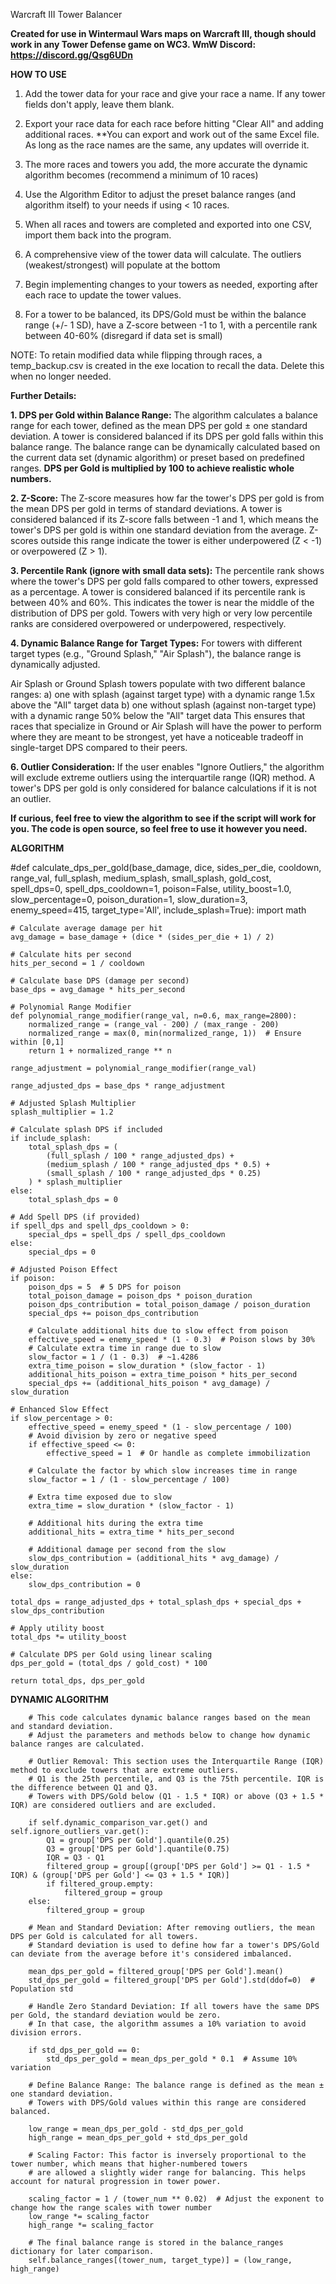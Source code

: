 Warcraft III Tower Balancer

**Created for use in Wintermaul Wars maps on Warcraft III, though should work in any Tower Defense game on WC3. WmW Discord: https://discord.gg/Qsg6UDn**

**HOW TO USE**
1) Add the tower data for your race and give your race a name. If any tower fields don't apply, leave them blank.
2) Export your race data for each race before hitting "Clear All" and adding additional races.
   **You can export and work out of the same Excel file. As long as the race names are the same, any updates will override it.
4) The more races and towers you add, the more accurate the dynamic algorithm becomes (recommend a minimum of 10 races)
5) Use the Algorithm Editor to adjust the preset balance ranges (and algorithm itself) to your needs if using < 10 races.
  
6) When all races and towers are completed and exported into one CSV, import them back into the program.
7) A comprehensive view of the tower data will calculate. The outliers (weakest/strongest) will populate at the bottom
8) Begin implementing changes to your towers as needed, exporting after each race to update the tower values.

9) For a tower to be balanced, its DPS/Gold must be within the balance range (+/- 1 SD), have a Z-score between -1 to 1, with a percentile rank between 40-60% (disregard if data set is small)

NOTE: To retain modified data while flipping through races, a temp_backup.csv is created in the exe location to recall the data. Delete this when no longer needed.


**Further Details:**

**1. DPS per Gold within Balance Range:**
The algorithm calculates a balance range for each tower, defined as the mean DPS per gold ± one standard deviation.
A tower is considered balanced if its DPS per gold falls within this balance range.
The balance range can be dynamically calculated based on the current data set (dynamic algorithm) or preset based on predefined ranges.
**DPS per Gold is multiplied by 100 to achieve realistic whole numbers.**

**2. Z-Score:**
The Z-score measures how far the tower's DPS per gold is from the mean DPS per gold in terms of standard deviations.
A tower is considered balanced if its Z-score falls between -1 and 1, which means the tower's DPS per gold is within one standard deviation from the average.
Z-scores outside this range indicate the tower is either underpowered (Z < -1) or overpowered (Z > 1).

**3. Percentile Rank (ignore with small data sets):**
The percentile rank shows where the tower's DPS per gold falls compared to other towers, expressed as a percentage.
A tower is considered balanced if its percentile rank is between 40% and 60%. This indicates the tower is near the middle of the distribution of DPS per gold.
Towers with very high or very low percentile ranks are considered overpowered or underpowered, respectively.

**4. Dynamic Balance Range for Target Types:**
For towers with different target types (e.g., "Ground Splash," "Air Splash"), the balance range is dynamically adjusted.

Air Splash or Ground Splash towers populate with two different balance ranges:
  a) one with splash (against target type) with a dynamic range 1.5x above the "All" target data
  b) one without splash (against non-target type) with a dynamic range 50% below the "All" target data
This ensures that races that specialize in Ground or Air Splash will have the power to perform where they are meant to be strongest, yet have a noticeable tradeoff in single-target DPS compared to their peers.


**6. Outlier Consideration:**
If the user enables "Ignore Outliers," the algorithm will exclude extreme outliers using the interquartile range (IQR) method. A tower's DPS per gold is only considered for balance calculations if it is not an outlier.

**If curious, feel free to view the algorithm to see if the script will work for you. The code is open source, so feel free to use it however you need.**

**ALGORITHM**

#def calculate_dps_per_gold(base_damage, dice, sides_per_die, cooldown, range_val,
                           full_splash, medium_splash, small_splash, gold_cost,
                           spell_dps=0, spell_dps_cooldown=1, poison=False,
                           utility_boost=1.0, slow_percentage=0, poison_duration=1,
                           slow_duration=3, enemy_speed=415, target_type='All',
                           include_splash=True):
    import math

    # Calculate average damage per hit
    avg_damage = base_damage + (dice * (sides_per_die + 1) / 2)

    # Calculate hits per second
    hits_per_second = 1 / cooldown

    # Calculate base DPS (damage per second)
    base_dps = avg_damage * hits_per_second

    # Polynomial Range Modifier
    def polynomial_range_modifier(range_val, n=0.6, max_range=2800):
        normalized_range = (range_val - 200) / (max_range - 200)
        normalized_range = max(0, min(normalized_range, 1))  # Ensure within [0,1]
        return 1 + normalized_range ** n

    range_adjustment = polynomial_range_modifier(range_val)

    range_adjusted_dps = base_dps * range_adjustment

    # Adjusted Splash Multiplier
    splash_multiplier = 1.2

    # Calculate splash DPS if included
    if include_splash:
        total_splash_dps = (
            (full_splash / 100 * range_adjusted_dps) +
            (medium_splash / 100 * range_adjusted_dps * 0.5) +
            (small_splash / 100 * range_adjusted_dps * 0.25)
        ) * splash_multiplier
    else:
        total_splash_dps = 0

    # Add Spell DPS (if provided)
    if spell_dps and spell_dps_cooldown > 0:
        special_dps = spell_dps / spell_dps_cooldown
    else:
        special_dps = 0

    # Adjusted Poison Effect
    if poison:
        poison_dps = 5  # 5 DPS for poison
        total_poison_damage = poison_dps * poison_duration
        poison_dps_contribution = total_poison_damage / poison_duration
        special_dps += poison_dps_contribution

        # Calculate additional hits due to slow effect from poison
        effective_speed = enemy_speed * (1 - 0.3)  # Poison slows by 30%
        # Calculate extra time in range due to slow
        slow_factor = 1 / (1 - 0.3)  # ~1.4286
        extra_time_poison = slow_duration * (slow_factor - 1)
        additional_hits_poison = extra_time_poison * hits_per_second
        special_dps += (additional_hits_poison * avg_damage) / slow_duration

    # Enhanced Slow Effect
    if slow_percentage > 0:
        effective_speed = enemy_speed * (1 - slow_percentage / 100)
        # Avoid division by zero or negative speed
        if effective_speed <= 0:
            effective_speed = 1  # Or handle as complete immobilization

        # Calculate the factor by which slow increases time in range
        slow_factor = 1 / (1 - slow_percentage / 100)

        # Extra time exposed due to slow
        extra_time = slow_duration * (slow_factor - 1)

        # Additional hits during the extra time
        additional_hits = extra_time * hits_per_second

        # Additional damage per second from the slow
        slow_dps_contribution = (additional_hits * avg_damage) / slow_duration
    else:
        slow_dps_contribution = 0

    total_dps = range_adjusted_dps + total_splash_dps + special_dps + slow_dps_contribution

    # Apply utility boost
    total_dps *= utility_boost

    # Calculate DPS per Gold using linear scaling
    dps_per_gold = (total_dps / gold_cost) * 100

    return total_dps, dps_per_gold


**DYNAMIC ALGORITHM**

        # This code calculates dynamic balance ranges based on the mean and standard deviation.
        # Adjust the parameters and methods below to change how dynamic balance ranges are calculated.

        # Outlier Removal: This section uses the Interquartile Range (IQR) method to exclude towers that are extreme outliers.
        # Q1 is the 25th percentile, and Q3 is the 75th percentile. IQR is the difference between Q1 and Q3.
        # Towers with DPS/Gold below (Q1 - 1.5 * IQR) or above (Q3 + 1.5 * IQR) are considered outliers and are excluded.

        if self.dynamic_comparison_var.get() and self.ignore_outliers_var.get():
            Q1 = group['DPS per Gold'].quantile(0.25)
            Q3 = group['DPS per Gold'].quantile(0.75)
            IQR = Q3 - Q1
            filtered_group = group[(group['DPS per Gold'] >= Q1 - 1.5 * IQR) & (group['DPS per Gold'] <= Q3 + 1.5 * IQR)]
            if filtered_group.empty:
                filtered_group = group
        else:
            filtered_group = group

        # Mean and Standard Deviation: After removing outliers, the mean DPS per Gold is calculated for all towers.
        # Standard deviation is used to define how far a tower's DPS/Gold can deviate from the average before it's considered imbalanced.

        mean_dps_per_gold = filtered_group['DPS per Gold'].mean()
        std_dps_per_gold = filtered_group['DPS per Gold'].std(ddof=0)  # Population std

        # Handle Zero Standard Deviation: If all towers have the same DPS per Gold, the standard deviation would be zero.
        # In that case, the algorithm assumes a 10% variation to avoid division errors.

        if std_dps_per_gold == 0:
            std_dps_per_gold = mean_dps_per_gold * 0.1  # Assume 10% variation

        # Define Balance Range: The balance range is defined as the mean ± one standard deviation.
        # Towers with DPS/Gold values within this range are considered balanced.

        low_range = mean_dps_per_gold - std_dps_per_gold
        high_range = mean_dps_per_gold + std_dps_per_gold

        # Scaling Factor: This factor is inversely proportional to the tower number, which means that higher-numbered towers
        # are allowed a slightly wider range for balancing. This helps account for natural progression in tower power.

        scaling_factor = 1 / (tower_num ** 0.02)  # Adjust the exponent to change how the range scales with tower number
        low_range *= scaling_factor
        high_range *= scaling_factor

        # The final balance range is stored in the balance_ranges dictionary for later comparison.
        self.balance_ranges[(tower_num, target_type)] = (low_range, high_range)
